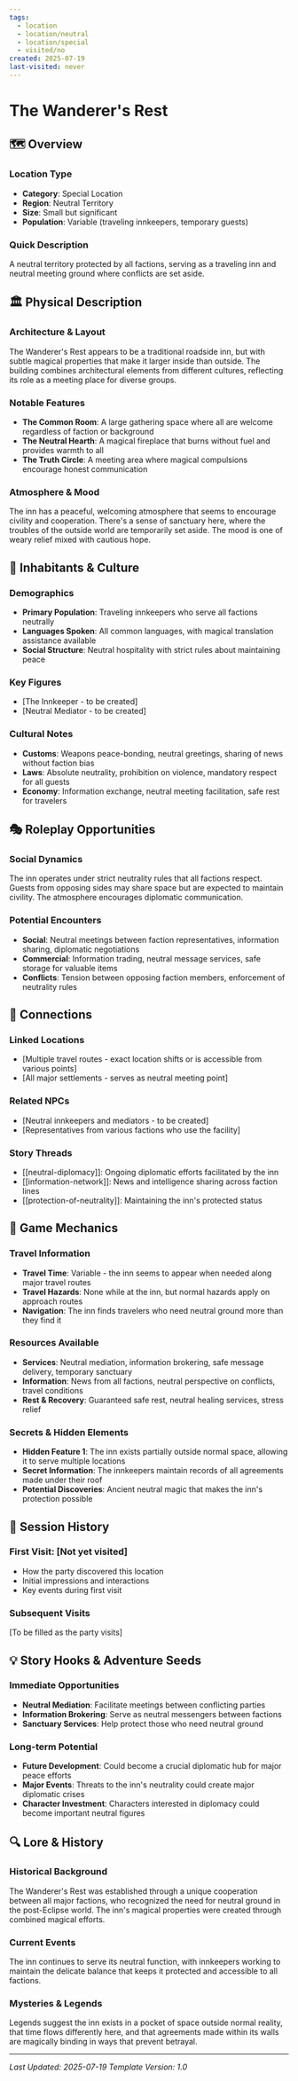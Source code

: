 ```yaml
---
tags:
  - location
  - location/neutral
  - location/special
  - visited/no
created: 2025-07-19
last-visited: never
---
```


# The Wanderer's Rest

## 🗺️ Overview
### Location Type
- **Category**: Special Location
- **Region**: Neutral Territory
- **Size**: Small but significant
- **Population**: Variable (traveling innkeepers, temporary guests)

### Quick Description
A neutral territory protected by all factions, serving as a traveling inn and neutral meeting ground where conflicts are set aside.

## 🏛️ Physical Description
### Architecture & Layout
The Wanderer's Rest appears to be a traditional roadside inn, but with subtle magical properties that make it larger inside than outside. The building combines architectural elements from different cultures, reflecting its role as a meeting place for diverse groups.

### Notable Features
- **The Common Room**: A large gathering space where all are welcome regardless of faction or background
- **The Neutral Hearth**: A magical fireplace that burns without fuel and provides warmth to all
- **The Truth Circle**: A meeting area where magical compulsions encourage honest communication

### Atmosphere & Mood
The inn has a peaceful, welcoming atmosphere that seems to encourage civility and cooperation. There's a sense of sanctuary here, where the troubles of the outside world are temporarily set aside. The mood is one of weary relief mixed with cautious hope.

## 👥 Inhabitants & Culture
### Demographics
- **Primary Population**: Traveling innkeepers who serve all factions neutrally
- **Languages Spoken**: All common languages, with magical translation assistance available
- **Social Structure**: Neutral hospitality with strict rules about maintaining peace

### Key Figures
- [The Innkeeper - to be created]
- [Neutral Mediator - to be created]

### Cultural Notes
- **Customs**: Weapons peace-bonding, neutral greetings, sharing of news without faction bias
- **Laws**: Absolute neutrality, prohibition on violence, mandatory respect for all guests
- **Economy**: Information exchange, neutral meeting facilitation, safe rest for travelers

## 🎭 Roleplay Opportunities
### Social Dynamics
The inn operates under strict neutrality rules that all factions respect. Guests from opposing sides may share space but are expected to maintain civility. The atmosphere encourages diplomatic communication.

### Potential Encounters
- **Social**: Neutral meetings between faction representatives, information sharing, diplomatic negotiations
- **Commercial**: Information trading, neutral message services, safe storage for valuable items
- **Conflicts**: Tension between opposing faction members, enforcement of neutrality rules

## 🔗 Connections
### Linked Locations
- [Multiple travel routes - exact location shifts or is accessible from various points]
- [All major settlements - serves as neutral meeting point]

### Related NPCs
- [Neutral innkeepers and mediators - to be created]
- [Representatives from various factions who use the facility]

### Story Threads
- [[neutral-diplomacy]]: Ongoing diplomatic efforts facilitated by the inn
- [[information-network]]: News and intelligence sharing across faction lines
- [[protection-of-neutrality]]: Maintaining the inn's protected status

## 🎲 Game Mechanics
### Travel Information
- **Travel Time**: Variable - the inn seems to appear when needed along major travel routes
- **Travel Hazards**: None while at the inn, but normal hazards apply on approach routes
- **Navigation**: The inn finds travelers who need neutral ground more than they find it

### Resources Available
- **Services**: Neutral mediation, information brokering, safe message delivery, temporary sanctuary
- **Information**: News from all factions, neutral perspective on conflicts, travel conditions
- **Rest & Recovery**: Guaranteed safe rest, neutral healing services, stress relief

### Secrets & Hidden Elements
- **Hidden Feature 1**: The inn exists partially outside normal space, allowing it to serve multiple locations
- **Secret Information**: The innkeepers maintain records of all agreements made under their roof
- **Potential Discoveries**: Ancient neutral magic that makes the inn's protection possible

## 📝 Session History
### First Visit: [Not yet visited]
- How the party discovered this location
- Initial impressions and interactions
- Key events during first visit

### Subsequent Visits
[To be filled as the party visits]

## 💡 Story Hooks & Adventure Seeds
### Immediate Opportunities
- **Neutral Mediation**: Facilitate meetings between conflicting parties
- **Information Brokering**: Serve as neutral messengers between factions
- **Sanctuary Services**: Help protect those who need neutral ground

### Long-term Potential
- **Future Development**: Could become a crucial diplomatic hub for major peace efforts
- **Major Events**: Threats to the inn's neutrality could create major diplomatic crises
- **Character Investment**: Characters interested in diplomacy could become important neutral figures

## 🔍 Lore & History
### Historical Background
The Wanderer's Rest was established through a unique cooperation between all major factions, who recognized the need for neutral ground in the post-Eclipse world. The inn's magical properties were created through combined magical efforts.

### Current Events
The inn continues to serve its neutral function, with innkeepers working to maintain the delicate balance that keeps it protected and accessible to all factions.

### Mysteries & Legends
Legends suggest the inn exists in a pocket of space outside normal reality, that time flows differently here, and that agreements made within its walls are magically binding in ways that prevent betrayal.

---
*Last Updated: 2025-07-19*
*Template Version: 1.0*